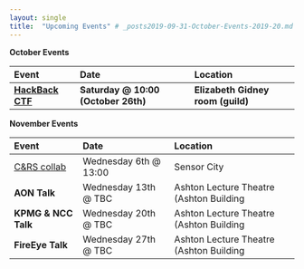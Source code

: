 ```yaml
---
layout: single
title:  "Upcoming Events" # _posts2019-09-31-October-Events-2019-20.md
---
```


__October Events__

| Event | Date | Location
|:-----------------|:----------|:-----------|
| __[HackBack CTF](https://tryhackme.com/hackback2)__ | __Saturday  @ 10:00 (October 26th)__  | __Elizabeth Gidney room (guild)__ || Free Taster CTF | Wednesday 30th @ 13:00 | Elizabeth Gidney room (guild) |

__November Events__

| Event | Date | Location
|:-----------------|:----------|:-----------|
| [C&RS collab](http://codingandrobotics.co.uk/) | Wednesday 6th @ 13:00  | Sensor City |
| __AON Talk__ | Wednesday 13th @ TBC | Ashton Lecture Theatre (Ashton Building |
| __KPMG & NCC Talk__ | Wednesday 20th @ TBC | Ashton Lecture Theatre (Ashton Building |
| __FireEye Talk__ | Wednesday 27th @ TBC | Ashton Lecture Theatre (Ashton Building |
